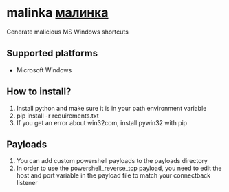# malinka [малинка](https://www.youtube.com/watch?v=MtZTFMwxgNo)
Generate malicious MS Windows shortcuts

## Supported platforms
- Microsoft Windows

## How to install?
1. Install python and make sure it is in your path environment variable
2. pip install -r requirements.txt
3. If you get an error about win32com, install pywin32 with pip

## Payloads
1. You can add custom powershell payloads to the payloads directory
2. In order to use the powershell_reverse_tcp payload, you need to edit the host and port variable in the payload file to match your connectback listener
